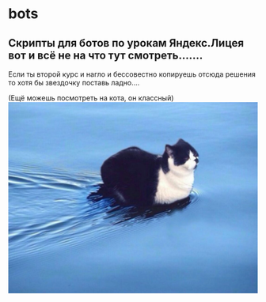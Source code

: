 # bots
## Скрипты для ботов по урокам Яндекс.Лицея вот и всё не на что тут смотреть.......  
Если ты второй курс и нагло и бессовестно копируешь отсюда решения то хотя бы звездочку поставь ладно....  
  
(Ещё можешь посмотреть на кота, он классный)
![тут должна быть фотокарточка](https://github.com/ilya-vodopyanov/bots/blob/master/vk/static/img/3.jpg)
